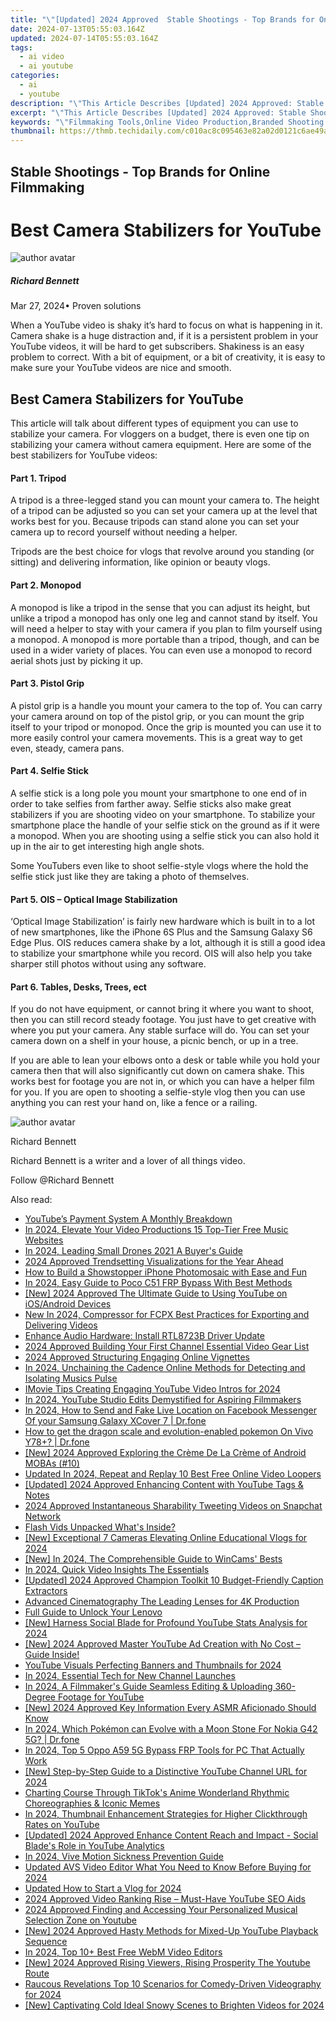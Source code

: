 ```yaml
---
title: "\"[Updated] 2024 Approved  Stable Shootings - Top Brands for Online Filmmaking\""
date: 2024-07-13T05:55:03.164Z
updated: 2024-07-14T05:55:03.164Z
tags:
  - ai video
  - ai youtube
categories:
  - ai
  - youtube
description: "\"This Article Describes [Updated] 2024 Approved: Stable Shootings - Top Brands for Online Filmmaking\""
excerpt: "\"This Article Describes [Updated] 2024 Approved: Stable Shootings - Top Brands for Online Filmmaking\""
keywords: "\"Filmmaking Tools,Online Video Production,Branded Shooting Systems,High-Quality Footage,Pro Shot Equipment,Editing Software,Professional Filming Gear\""
thumbnail: https://thmb.techidaily.com/c010ac8c095463e82a02d0121c6ae49a6934a26c38ee953e2dee2be944508d80.jpg
---
```


## Stable Shootings - Top Brands for Online Filmmaking

# Best Camera Stabilizers for YouTube

![author avatar](https://images.wondershare.com/filmora/article-images/richard-bennett.jpg)

##### Richard Bennett

 Mar 27, 2024• Proven solutions

 When a YouTube video is shaky it’s hard to focus on what is happening in it. Camera shake is a huge distraction and, if it is a persistent problem in your YouTube videos, it will be hard to get subscribers. Shakiness is an easy problem to correct. With a bit of equipment, or a bit of creativity, it is easy to make sure your YouTube videos are nice and smooth.

## Best Camera Stabilizers for YouTube

 This article will talk about different types of equipment you can use to stabilize your camera. For vloggers on a budget, there is even one tip on stabilizing your camera without camera equipment. Here are some of the best stabilizers for YouTube videos:

#### Part 1\. Tripod

 A tripod is a three-legged stand you can mount your camera to. The height of a tripod can be adjusted so you can set your camera up at the level that works best for you. Because tripods can stand alone you can set your camera up to record yourself without needing a helper.

 Tripods are the best choice for vlogs that revolve around you standing (or sitting) and delivering information, like opinion or beauty vlogs.

#### Part 2\. Monopod

 A monopod is like a tripod in the sense that you can adjust its height, but unlike a tripod a monopod has only one leg and cannot stand by itself. You will need a helper to stay with your camera if you plan to film yourself using a monopod. A monopod is more portable than a tripod, though, and can be used in a wider variety of places. You can even use a monopod to record aerial shots just by picking it up.

#### Part 3\. Pistol Grip

 A pistol grip is a handle you mount your camera to the top of. You can carry your camera around on top of the pistol grip, or you can mount the grip itself to your tripod or monopod. Once the grip is mounted you can use it to more easily control your camera movements. This is a great way to get even, steady, camera pans.

#### Part 4\. Selfie Stick

 A selfie stick is a long pole you mount your smartphone to one end of in order to take selfies from farther away. Selfie sticks also make great stabilizers if you are shooting video on your smartphone. To stabilize your smartphone place the handle of your selfie stick on the ground as if it were a monopod. When you are shooting using a selfie stick you can also hold it up in the air to get interesting high angle shots.

 Some YouTubers even like to shoot selfie-style vlogs where the hold the selfie stick just like they are taking a photo of themselves.

#### Part 5\. OIS – Optical Image Stabilization

 ‘Optical Image Stabilization’ is fairly new hardware which is built in to a lot of new smartphones, like the iPhone 6S Plus and the Samsung Galaxy S6 Edge Plus. OIS reduces camera shake by a lot, although it is still a good idea to stabilize your smartphone while you record. OIS will also help you take sharper still photos without using any software.

#### Part 6\. Tables, Desks, Trees, ect

 If you do not have equipment, or cannot bring it where you want to shoot, then you can still record steady footage. You just have to get creative with where you put your camera. Any stable surface will do. You can set your camera down on a shelf in your house, a picnic bench, or up in a tree.

 If you are able to lean your elbows onto a desk or table while you hold your camera then that will also significantly cut down on camera shake. This works best for footage you are not in, or which you can have a helper film for you. If you are open to shooting a selfie-style vlog then you can use anything you can rest your hand on, like a fence or a railing.

![author avatar](https://images.wondershare.com/filmora/article-images/richard-bennett.jpg)

Richard Bennett

Richard Bennett is a writer and a lover of all things video.

Follow @Richard Bennett


<ins class="adsbygoogle"
     style="display:block"
     data-ad-format="autorelaxed"
     data-ad-client="ca-pub-7571918770474297"
     data-ad-slot="1223367746"></ins>



<ins class="adsbygoogle"
     style="display:block"
     data-ad-client="ca-pub-7571918770474297"
     data-ad-slot="8358498916"
     data-ad-format="auto"
     data-full-width-responsive="true"></ins>



<span class="atpl-alsoreadstyle">Also read:</span>
<div><ul>
<li><a href="https://youtube-docs.techidaily.com/bes-payment-system-a-monthly-breakdown/"><u>YouTube’s Payment System  A Monthly Breakdown</u></a></li>
<li><a href="https://youtube-video-recordings.techidaily.com/in-2024-elevate-your-video-productions-15-top-tier-free-music-websites/"><u>In 2024, Elevate Your Video Productions  15 Top-Tier Free Music Websites</u></a></li>
<li><a href="https://extra-skills.techidaily.com/in-2024-leading-small-drones-2021-a-buyers-guide/"><u>In 2024, Leading Small Drones 2021  A Buyer's Guide</u></a></li>
<li><a href="https://youtube-docs.techidaily.com/approved-trendsetting-visualizations-for-the-year-ahead/"><u>2024 Approved  Trendsetting Visualizations for the Year Ahead</u></a></li>
<li><a href="https://extra-resources.techidaily.com/how-to-build-a-showstopper-iphone-photomosaic-with-ease-and-fun/"><u>How to Build a Showstopper iPhone Photomosaic with Ease and Fun</u></a></li>
<li><a href="https://bypass-frp.techidaily.com/in-2024-easy-guide-to-poco-c51-frp-bypass-with-best-methods-by-drfone-android/"><u>In 2024, Easy Guide to Poco C51 FRP Bypass With Best Methods</u></a></li>
<li><a href="https://youtube-docs.techidaily.com/024-approved-the-ultimate-guide-to-using-youtube-on-iosandroid-devices/"><u>[New] 2024 Approved  The Ultimate Guide to Using YouTube on iOS/Android Devices</u></a></li>
<li><a href="https://ai-video-tools.techidaily.com/new-in-2024-compressor-for-fcpx-best-practices-for-exporting-and-delivering-videos/"><u>New In 2024, Compressor for FCPX Best Practices for Exporting and Delivering Videos</u></a></li>
<li><a href="https://driver-install.techidaily.com/enhance-audio-hardware-install-rtl8723b-driver-update/"><u>Enhance Audio Hardware: Install RTL8723B Driver Update</u></a></li>
<li><a href="https://youtube-docs.techidaily.com/approved-building-your-first-channel-essential-video-gear-list/"><u>2024 Approved  Building Your First Channel  Essential Video Gear List</u></a></li>
<li><a href="https://youtube-docs.techidaily.com/approved-structuring-engaging-online-vignettes/"><u>2024 Approved  Structuring Engaging Online Vignettes</u></a></li>
<li><a href="https://voice-adjusting.techidaily.com/in-2024-unchaining-the-cadence-online-methods-for-detecting-and-isolating-musics-pulse/"><u>In 2024, Unchaining the Cadence Online Methods for Detecting and Isolating Musics Pulse</u></a></li>
<li><a href="https://youtube-docs.techidaily.com/e-tips-creating-engaging-youtube-video-intros-for-2024/"><u>IMovie Tips  Creating Engaging YouTube Video Intros for 2024</u></a></li>
<li><a href="https://youtube-docs.techidaily.com/24-youtube-studio-edits-demystified-for-aspiring-filmmakers/"><u>In 2024, YouTube Studio Edits Demystified for Aspiring Filmmakers</u></a></li>
<li><a href="https://location-social.techidaily.com/in-2024-how-to-send-and-fake-live-location-on-facebook-messenger-of-your-samsung-galaxy-xcover-7-drfone-by-drfone-virtual-android/"><u>In 2024, How to Send and Fake Live Location on Facebook Messenger Of your Samsung Galaxy XCover 7 | Dr.fone</u></a></li>
<li><a href="https://change-location.techidaily.com/how-to-get-the-dragon-scale-and-evolution-enabled-pokemon-on-vivo-y78plus-drfone-by-drfone-virtual-android/"><u>How to get the dragon scale and evolution-enabled pokemon On Vivo Y78+? | Dr.fone</u></a></li>
<li><a href="https://video-capture.techidaily.com/new-2024-approved-exploring-the-creme-de-la-creme-of-android-mobas-10/"><u>[New] 2024 Approved  Exploring the Crème De La Crème of Android MOBAs (#10)</u></a></li>
<li><a href="https://smart-video-editing.techidaily.com/updated-in-2024-repeat-and-replay-10-best-free-online-video-loopers/"><u>Updated In 2024, Repeat and Replay 10 Best Free Online Video Loopers</u></a></li>
<li><a href="https://youtube-docs.techidaily.com/ed-2024-approved-enhancing-content-with-youtube-tags-and-notes/"><u>[Updated] 2024 Approved  Enhancing Content with YouTube Tags & Notes</u></a></li>
<li><a href="https://twitter-videos.techidaily.com/2024-approved-instantaneous-sharability-tweeting-videos-on-snapchat-network/"><u>2024 Approved  Instantaneous Sharability  Tweeting Videos on Snapchat Network</u></a></li>
<li><a href="https://youtube-docs.techidaily.com/-vids-unpacked-whats-inside/"><u>Flash Vids Unpacked  What's Inside?</u></a></li>
<li><a href="https://youtube-docs.techidaily.com/xceptional-7-cameras-elevating-online-educational-vlogs-for-2024/"><u>[New] Exceptional 7 Cameras Elevating Online Educational Vlogs for 2024</u></a></li>
<li><a href="https://digital-screen-recording.techidaily.com/new-in-2024-the-comprehensible-guide-to-wincams-bests/"><u>[New] In 2024, The Comprehensible Guide to WinCams' Bests</u></a></li>
<li><a href="https://youtube-docs.techidaily.com/24-quick-video-insights-the-essentials/"><u>In 2024, Quick Video Insights  The Essentials</u></a></li>
<li><a href="https://youtube-docs.techidaily.com/ed-2024-approved-champion-toolkit-10-budget-friendly-caption-extractors/"><u>[Updated] 2024 Approved  Champion Toolkit  10 Budget-Friendly Caption Extractors</u></a></li>
<li><a href="https://fox-http.techidaily.com/advanced-cinematography-the-leading-lenses-for-4k-production/"><u>Advanced Cinematography  The Leading Lenses for 4K Production</u></a></li>
<li><a href="https://android-unlock.techidaily.com/full-guide-to-unlock-your-lenovo-by-drfone-android/"><u>Full Guide to Unlock Your Lenovo</u></a></li>
<li><a href="https://youtube-docs.techidaily.com/arness-social-blade-for-profound-youtube-stats-analysis-for-2024/"><u>[New] Harness Social Blade for Profound YouTube Stats Analysis for 2024</u></a></li>
<li><a href="https://youtube-docs.techidaily.com/024-approved-master-youtube-ad-creation-with-no-cost-guide-inside/"><u>[New] 2024 Approved  Master YouTube Ad Creation with No Cost – Guide Inside!</u></a></li>
<li><a href="https://youtube-docs.techidaily.com/be-visuals-perfecting-banners-and-thumbnails-for-2024/"><u>YouTube Visuals  Perfecting Banners and Thumbnails for 2024</u></a></li>
<li><a href="https://youtube-docs.techidaily.com/24-essential-tech-for-new-channel-launches/"><u>In 2024, Essential Tech for New Channel Launches</u></a></li>
<li><a href="https://youtube-docs.techidaily.com/24-a-filmmakers-guide-seamless-editing-and-uploading-360-degree-footage-for-youtube/"><u>In 2024, A Filmmaker's Guide  Seamless Editing & Uploading 360-Degree Footage for YouTube</u></a></li>
<li><a href="https://youtube-docs.techidaily.com/024-approved-key-information-every-asmr-aficionado-should-know/"><u>[New] 2024 Approved  Key Information Every ASMR Aficionado Should Know</u></a></li>
<li><a href="https://android-pokemon-go.techidaily.com/in-2024-which-pokemon-can-evolve-with-a-moon-stone-for-nokia-g42-5g-drfone-by-drfone-virtual-android/"><u>In 2024, Which Pokémon can Evolve with a Moon Stone For Nokia G42 5G? | Dr.fone</u></a></li>
<li><a href="https://android-frp.techidaily.com/in-2024-top-5-oppo-a59-5g-bypass-frp-tools-for-pc-that-actually-work-by-drfone-android/"><u>In 2024, Top 5 Oppo A59 5G Bypass FRP Tools for PC That Actually Work</u></a></li>
<li><a href="https://youtube-docs.techidaily.com/tep-by-step-guide-to-a-distinctive-youtube-channel-url-for-2024/"><u>[New] Step-by-Step Guide to a Distinctive YouTube Channel URL for 2024</u></a></li>
<li><a href="https://tiktok-video-recordings.techidaily.com/charting-course-through-tiktoks-anime-wonderland-rhythmic-choreographies-and-iconic-memes/"><u>Charting Course Through TikTok's Anime Wonderland  Rhythmic Choreographies & Iconic Memes</u></a></li>
<li><a href="https://youtube-docs.techidaily.com/24-thumbnail-enhancement-strategies-for-higher-clickthrough-rates-on-youtube/"><u>In 2024, Thumbnail Enhancement Strategies for Higher Clickthrough Rates on YouTube</u></a></li>
<li><a href="https://youtube-docs.techidaily.com/ed-2024-approved-enhance-content-reach-and-impact-social-blades-role-in-youtube-analytics/"><u>[Updated] 2024 Approved  Enhance Content Reach and Impact - Social Blade's Role in YouTube Analytics</u></a></li>
<li><a href="https://vp-tips.techidaily.com/in-2024-vive-motion-sickness-prevention-guide/"><u>In 2024, Vive Motion Sickness Prevention Guide</u></a></li>
<li><a href="https://ai-driven-video-production.techidaily.com/updated-avs-video-editor-what-you-need-to-know-before-buying-for-2024/"><u>Updated AVS Video Editor What You Need to Know Before Buying for 2024</u></a></li>
<li><a href="https://ai-editing-video.techidaily.com/updated-how-to-start-a-vlog-for-2024/"><u>Updated How to Start a Vlog for 2024</u></a></li>
<li><a href="https://youtube-data.techidaily.com/approved-video-ranking-rise-must-have-youtube-seo-aids/"><u>2024 Approved  Video Ranking Rise – Must-Have YouTube SEO Aids</u></a></li>
<li><a href="https://youtube-docs.techidaily.com/approved-finding-and-accessing-your-personalized-musical-selection-zone-on-youtube/"><u>2024 Approved  Finding and Accessing Your Personalized Musical Selection Zone on Youtube</u></a></li>
<li><a href="https://youtube-docs.techidaily.com/024-approved-hasty-methods-for-mixed-up-youtube-playback-sequence/"><u>[New] 2024 Approved  Hasty Methods for Mixed-Up YouTube Playback Sequence</u></a></li>
<li><a href="https://ai-vdieo-software.techidaily.com/in-2024-top-10plus-best-free-webm-video-editors/"><u>In 2024, Top 10+ Best Free WebM Video Editors</u></a></li>
<li><a href="https://youtube-docs.techidaily.com/024-approved-rising-viewers-rising-prosperity-the-youtube-route/"><u>[New] 2024 Approved  Rising Viewers, Rising Prosperity  The Youtube Route</u></a></li>
<li><a href="https://youtube-docs.techidaily.com/us-revelations-top-10-scenarios-for-comedy-driven-videography-for-2024/"><u>Raucous Revelations  Top 10 Scenarios for Comedy-Driven Videography for 2024</u></a></li>
<li><a href="https://youtube-docs.techidaily.com/aptivating-cold-ideal-snowy-scenes-to-brighten-videos-for-2024/"><u>[New] Captivating Cold  Ideal Snowy Scenes to Brighten Videos for 2024</u></a></li>
</ul></div>
